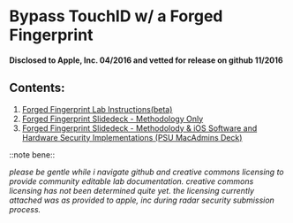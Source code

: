 # Bypass TouchID w/ a Forged Fingerprint
#### Disclosed to Apple, Inc. 04/2016 and vetted for release on github 11/2016

## Contents:
1. [Forged Fingerprint Lab Instructions(beta)](https://github.com/ivydigitalstorm/BypassTouchID/tree/master/Bypass_TouchID_Lab)
1. [Forged Fingerprint Slidedeck - Methodology Only](https://github.com/ivydigitalstorm/BypassTouchID/blob/master/_WS02-01-Bypass_Touch_ID_With_A_Forged_Fingerprint_-_Ivy_Thomas.pdf)
1. [Forged Fingerprint Slidedeck - Methodolody & iOS Software and Hardware Security Implementations (PSU MacAdmins Deck)](https://github.com/ivydigitalstorm/BypassTouchID/blob/master/_PSU_2015-Bypass_TouchID_With_A_Forged_Fingerprint-J_Ivy_Thomas_v1.pdf)

::note bene::

*please be gentle while i navigate github and creative commons licensing to provide community editable lab documentation. creative commons licensing has not been determined quite yet. the licensing currently attached was as provided to apple, inc during radar security submission process.*

